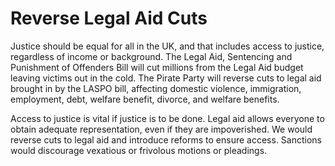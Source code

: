 Reverse Legal Aid Cuts
======================
Justice should be equal for all in the UK, and that includes access to justice, regardless of income or background. The Legal Aid, Sentencing and Punishment of Offenders Bill will cut millions from the Legal Aid budget leaving victims out in the cold. The Pirate Party will reverse cuts to legal aid brought in by the LASPO bill, affecting domestic violence, immigration, employment, debt, welfare benefit, divorce, and welfare benefits.

Access to justice is vital if justice is to be done. Legal aid allows everyone to obtain adequate representation, even if they are impoverished. We would reverse cuts to legal aid and introduce reforms to ensure access. Sanctions would discourage vexatious or frivolous motions or pleadings.

